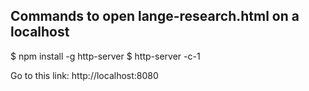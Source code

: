 Commands to open lange-research.html on a localhost
-----------


$ npm install -g http-server
$ http-server -c-1

Go to this link: http://localhost:8080 
